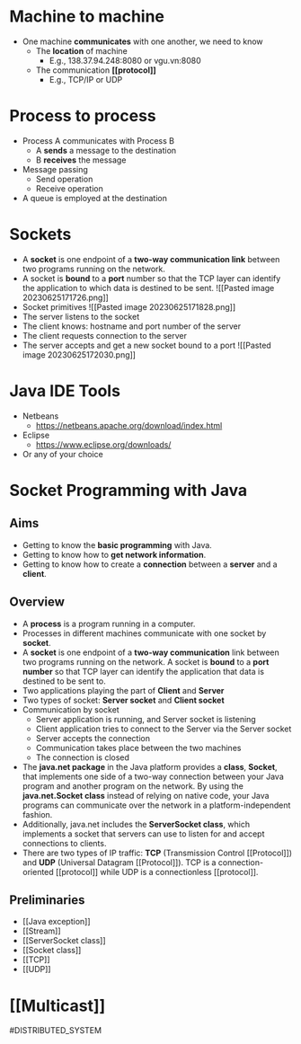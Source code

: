 # Machine to machine
- One machine **communicates** with one another, we need to know
	- The **location** of machine
		- E.g., 138.37.94.248:8080 or vgu.vn:8080
	- The communication **[[protocol]]**
		- E.g., TCP/IP or UDP
# Process to process
- Process A communicates with Process B
	- A **sends** a message to the destination
	- B **receives** the message
- Message passing
	- Send operation
	- Receive operation
- A queue is employed at the destination
# Sockets
- A **socket** is one endpoint of a **two-way communication link** between two programs running on the network.
- A socket is **bound** to a **port** number so that the TCP layer can identify the application to which data is destined to be sent.
![[Pasted image 20230625171726.png]]
- Socket primitives
![[Pasted image 20230625171828.png]]
- The server listens to the socket
- The client knows: hostname and port number of the server
- The client requests connection to the server
- The server accepts and get a new socket bound to a port
![[Pasted image 20230625172030.png]]
# Java IDE Tools
- Netbeans
	- https://netbeans.apache.org/download/index.html
- Eclipse
	- https://www.eclipse.org/downloads/
- Or any of your choice
# Socket Programming with Java
## Aims
- Getting to know the **basic programming** with Java.
- Getting to know how to **get network information**.
- Getting to know how to create a **connection** between a **server** and a **client**.
## Overview
- A **process** is a program running in a computer.
- Processes in different machines communicate with one socket by **socket**.
- A **socket** is one endpoint of a **two-way communication** link between two programs running on the network. A socket is **bound** to a **port number** so that TCP layer can identify the application that data is destined to be sent to.
- Two applications playing the part of **Client** and **Server**
- Two types of socket: **Server socket** and **Client socket**
- Communication by socket
	- Server application is running, and Server socket is listening
	- Client application tries to connect to the Server via the Server socket
	- Server accepts the connection 
	- Communication takes place between the two machines
	- The connection is closed
- The **java.net package** in the Java platform provides a **class**, **Socket**, that implements one side of a two-way connection between your Java program and another program on the network. By using the **java.net.Socket class** instead of relying on native code, your Java programs can communicate over the network in a platform-independent fashion.
- Additionally, java.net includes the **ServerSocket class**, which implements a socket that servers can use to listen for and accept connections to clients.
- There are two types of IP traffic: **TCP** (Transmission Control [[Protocol]]) and **UDP** (Universal Datagram [[Protocol]]). TCP is a connection-oriented [[protocol]] while UDP is a connectionless [[protocol]].
## Preliminaries
- [[Java exception]]
- [[Stream]]
- [[ServerSocket class]]
- [[Socket class]]
- [[TCP]]
- [[UDP]]
# [[Multicast]]
#DISTRIBUTED_SYSTEM 
